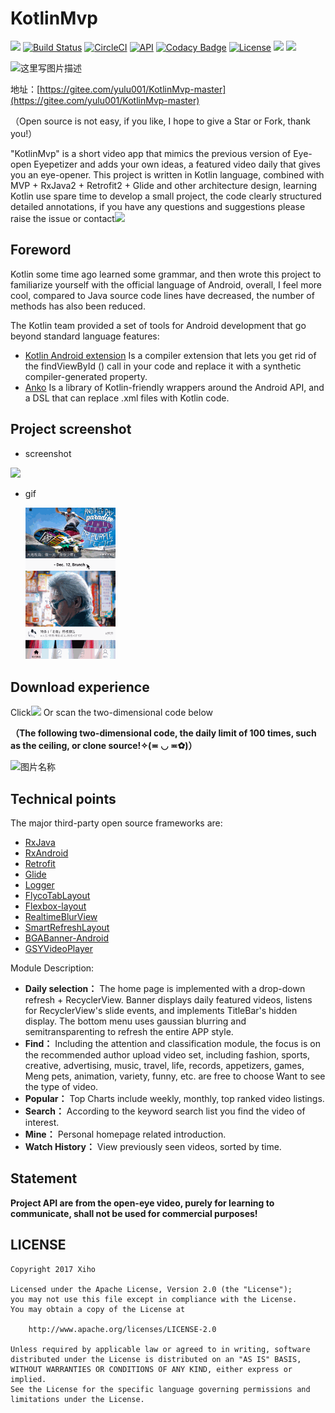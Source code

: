 # KotlinMvp

[![](https://jitpack.io/v/git-xuhao/KotlinMvp.svg)](https://jitpack.io/#git-xuhao/KotlinMvp)
[![Build Status](https://travis-ci.org/git-xuhao/KotlinMvp.svg?branch=master)](https://travis-ci.org/git-xuhao/KotlinMvp)
[![CircleCI](https://circleci.com/gh/git-xuhao/KotlinMvp/tree/master.svg?style=svg)](https://circleci.com/gh/git-xuhao/KotlinMvp/tree/master)
[![API](https://img.shields.io/badge/API-19%2B-brightgreen.svg?style=flat)](https://android-arsenal.com/api?level=19)
[![Codacy Badge](https://api.codacy.com/project/badge/Grade/0ee634e0cc3042f8a98e33d6135f39a6)](https://www.codacy.com/app/git-xuhao/KotlinMvp?utm_source=github.com&amp;utm_medium=referral&amp;utm_content=git-xuhao/KotlinMvp&amp;utm_campaign=Badge_Grade)
[![License](https://img.shields.io/badge/License-Apache%202.0-blue.svg)](https://opensource.org/licenses/Apache-2.0)
[![](https://img.shields.io/badge/Author-xuhao-blue.svg)](http://xuhaoblog.com)
[![](https://img.shields.io/badge/QQ-504105930-orange.svg)](http://xuhaoblog.com)

![这里写图片描述](http://oyp2zrwnm.bkt.clouddn.com/ic_launcher.png)

地址：[https://gitee.com/yulu001/KotlinMvp-master](https://gitee.com/yulu001/KotlinMvp-master)

（Open source is not easy, if you like, I hope to give a Star or Fork, thank you!）

"KotlinMvp" is a short video app that mimics the previous version of Eye-open Eyepetizer and adds your own ideas, a featured video daily that gives you an eye-opener. This project is written in Kotlin language, combined with MVP + RxJava2 + Retrofit2 + Glide and other architecture design, learning Kotlin use spare time to develop a small project, the code clearly structured detailed annotations, if you have any questions and suggestions please raise the issue or contact[![](https://img.shields.io/badge/Gmail:-igeekho@gmail.com-blue.svg)]()



## Foreword

Kotlin some time ago learned some grammar, and then wrote this project to familiarize yourself with the official language of Android, overall, I feel more cool, compared to Java source code lines have decreased, the number of methods has also been reduced.

The Kotlin team provided a set of tools for Android development that go beyond standard language features:

- [Kotlin Android extension](https://www.kotlincn.net/docs/tutorials/android-plugin.html) Is a compiler extension that lets you get rid of the findViewById () call in your code and replace it with a synthetic compiler-generated property.
- [Anko](http://github.com/kotlin/anko) Is a library of Kotlin-friendly wrappers around the Android API, and a DSL that can replace .xml files with Kotlin code.

## Project screenshot

- screenshot

![](http://oyp2zrwnm.bkt.clouddn.com/pt2017_12_09_10_27_10.jpg)

- gif

   <img src="/screenshot/kotlin-mvp-1.gif" style="width: 30%;">


## Download experience

Click[![](https://img.shields.io/badge/Download-apk-green.svg)](https://fir.im/kotlinmvp) Or scan the two-dimensional code below

**（The following two-dimensional code, the daily limit of 100 times, such as the ceiling, or clone source!✧(≖ ◡ ≖✿)）**

<img src="http://oyp2zrwnm.bkt.clouddn.com/QR-code-kotlin-mvp.png" width = "250" height = "250" alt="图片名称" align=center />



## Technical points
The major third-party open source frameworks are:

 - [RxJava](https://github.com/ReactiveX/RxJava)
 - [RxAndroid](https://github.com/ReactiveX/RxAndroid)
 - [Retrofit](https://github.com/square/retrofit)
 - [Glide](https://github.com/bumptech/glide)
 - [Logger](https://github.com/orhanobut/logger)
 - [FlycoTabLayout](https://github.com/H07000223/FlycoTabLayout)
 - [Flexbox-layout](https://github.com/google/flexbox-layout)
 - [RealtimeBlurView](https://github.com/mmin18/RealtimeBlurView)
 - [SmartRefreshLayout](https://github.com/scwang90/SmartRefreshLayout)
 - [BGABanner-Android](https://github.com/bingoogolapple/BGABanner-Android)
 - [GSYVideoPlayer](https://github.com/CarGuo/GSYVideoPlayer)

Module Description:

 - **Daily selection：** The home page is implemented with a drop-down refresh + RecyclerView. Banner displays daily featured videos, listens for RecyclerView's slide events, and implements TitleBar's hidden display. The bottom menu uses gaussian blurring and semitransparenting to refresh the entire APP style.
 - **Find：** Including the attention and classification module, the focus is on the recommended author upload video set, including fashion, sports, creative, advertising, music, travel, life, records, appetizers, games, Meng pets, animation, variety, funny, etc. are free to choose Want to see the type of video.
 - **Popular：** Top Charts include weekly, monthly, top ranked video listings.
 - **Search：** According to the keyword search list you find the video of interest.
 - **Mine：** Personal homepage related introduction.
 - **Watch History：** View previously seen videos, sorted by time.



## Statement
**Project API are from the open-eye video, purely for learning to communicate, shall not be used for commercial purposes!**

## LICENSE

```
Copyright 2017 Xiho

Licensed under the Apache License, Version 2.0 (the "License");
you may not use this file except in compliance with the License.
You may obtain a copy of the License at

    http://www.apache.org/licenses/LICENSE-2.0

Unless required by applicable law or agreed to in writing, software
distributed under the License is distributed on an "AS IS" BASIS,
WITHOUT WARRANTIES OR CONDITIONS OF ANY KIND, either express or implied.
See the License for the specific language governing permissions and
limitations under the License.
```

